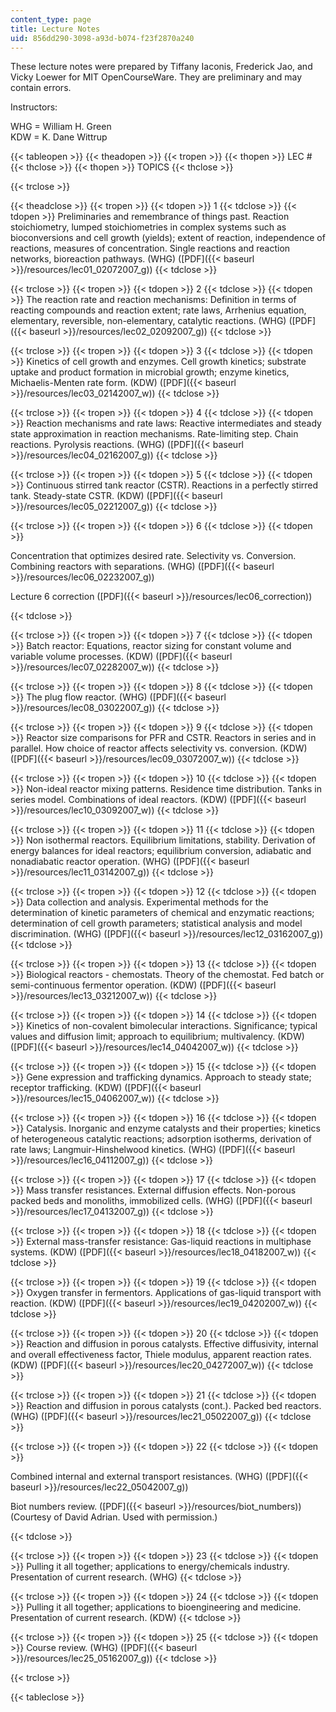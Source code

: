 ```yaml
---
content_type: page
title: Lecture Notes
uid: 856dd290-3098-a93d-b074-f23f2870a240
---
```


These lecture notes were prepared by Tiffany Iaconis, Frederick Jao, and Vicky Loewer for MIT OpenCourseWare. They are preliminary and may contain errors.

Instructors:

WHG = William H. Green  
KDW = K. Dane Wittrup

{{< tableopen >}}
{{< theadopen >}}
{{< tropen >}}
{{< thopen >}}
LEC #
{{< thclose >}}
{{< thopen >}}
TOPICS
{{< thclose >}}

{{< trclose >}}

{{< theadclose >}}
{{< tropen >}}
{{< tdopen >}}
1
{{< tdclose >}}
{{< tdopen >}}
Preliminaries and remembrance of things past. Reaction stoichiometry, lumped stoichiometries in complex systems such as bioconversions and cell growth (yields); extent of reaction, independence of reactions, measures of concentration. Single reactions and reaction networks, bioreaction pathways. (WHG) ([PDF]({{< baseurl >}}/resources/lec01_02072007_g))
{{< tdclose >}}

{{< trclose >}}
{{< tropen >}}
{{< tdopen >}}
2
{{< tdclose >}}
{{< tdopen >}}
The reaction rate and reaction mechanisms: Definition in terms of reacting compounds and reaction extent; rate laws, Arrhenius equation, elementary, reversible, non-elementary, catalytic reactions. (WHG) ([PDF]({{< baseurl >}}/resources/lec02_02092007_g))
{{< tdclose >}}

{{< trclose >}}
{{< tropen >}}
{{< tdopen >}}
3
{{< tdclose >}}
{{< tdopen >}}
Kinetics of cell growth and enzymes. Cell growth kinetics; substrate uptake and product formation in microbial growth; enzyme kinetics, Michaelis-Menten rate form. (KDW) ([PDF]({{< baseurl >}}/resources/lec03_02142007_w))
{{< tdclose >}}

{{< trclose >}}
{{< tropen >}}
{{< tdopen >}}
4
{{< tdclose >}}
{{< tdopen >}}
Reaction mechanisms and rate laws: Reactive intermediates and steady state approximation in reaction mechanisms. Rate-limiting step. Chain reactions. Pyrolysis reactions. (WHG) ([PDF]({{< baseurl >}}/resources/lec04_02162007_g))
{{< tdclose >}}

{{< trclose >}}
{{< tropen >}}
{{< tdopen >}}
5
{{< tdclose >}}
{{< tdopen >}}
Continuous stirred tank reactor (CSTR). Reactions in a perfectly stirred tank. Steady-state CSTR. (KDW) ([PDF]({{< baseurl >}}/resources/lec05_02212007_g))
{{< tdclose >}}

{{< trclose >}}
{{< tropen >}}
{{< tdopen >}}
6
{{< tdclose >}}
{{< tdopen >}}


Concentration that optimizes desired rate. Selectivity vs. Conversion. Combining reactors with separations. (WHG) ([PDF]({{< baseurl >}}/resources/lec06_02232007_g))

Lecture 6 correction ([PDF]({{< baseurl >}}/resources/lec06_correction))


{{< tdclose >}}

{{< trclose >}}
{{< tropen >}}
{{< tdopen >}}
7
{{< tdclose >}}
{{< tdopen >}}
Batch reactor: Equations, reactor sizing for constant volume and variable volume processes. (KDW) ([PDF]({{< baseurl >}}/resources/lec07_02282007_w))
{{< tdclose >}}

{{< trclose >}}
{{< tropen >}}
{{< tdopen >}}
8
{{< tdclose >}}
{{< tdopen >}}
The plug flow reactor. (WHG) ([PDF]({{< baseurl >}}/resources/lec08_03022007_g))
{{< tdclose >}}

{{< trclose >}}
{{< tropen >}}
{{< tdopen >}}
9
{{< tdclose >}}
{{< tdopen >}}
Reactor size comparisons for PFR and CSTR. Reactors in series and in parallel. How choice of reactor affects selectivity vs. conversion. (KDW) ([PDF]({{< baseurl >}}/resources/lec09_03072007_w))
{{< tdclose >}}

{{< trclose >}}
{{< tropen >}}
{{< tdopen >}}
10
{{< tdclose >}}
{{< tdopen >}}
Non-ideal reactor mixing patterns. Residence time distribution. Tanks in series model. Combinations of ideal reactors. (KDW) ([PDF]({{< baseurl >}}/resources/lec10_03092007_w))
{{< tdclose >}}

{{< trclose >}}
{{< tropen >}}
{{< tdopen >}}
11
{{< tdclose >}}
{{< tdopen >}}
Non isothermal reactors. Equilibrium limitations, stability. Derivation of energy balances for ideal reactors; equilibrium conversion, adiabatic and nonadiabatic reactor operation. (WHG) ([PDF]({{< baseurl >}}/resources/lec11_03142007_g))
{{< tdclose >}}

{{< trclose >}}
{{< tropen >}}
{{< tdopen >}}
12
{{< tdclose >}}
{{< tdopen >}}
Data collection and analysis. Experimental methods for the determination of kinetic parameters of chemical and enzymatic reactions; determination of cell growth parameters; statistical analysis and model discrimination. (WHG) ([PDF]({{< baseurl >}}/resources/lec12_03162007_g))
{{< tdclose >}}

{{< trclose >}}
{{< tropen >}}
{{< tdopen >}}
13
{{< tdclose >}}
{{< tdopen >}}
Biological reactors - chemostats. Theory of the chemostat. Fed batch or semi-continuous fermentor operation. (KDW) ([PDF]({{< baseurl >}}/resources/lec13_03212007_w))
{{< tdclose >}}

{{< trclose >}}
{{< tropen >}}
{{< tdopen >}}
14
{{< tdclose >}}
{{< tdopen >}}
Kinetics of non-covalent bimolecular interactions. Significance; typical values and diffusion limit; approach to equilibrium; multivalency. (KDW) ([PDF]({{< baseurl >}}/resources/lec14_04042007_w))
{{< tdclose >}}

{{< trclose >}}
{{< tropen >}}
{{< tdopen >}}
15
{{< tdclose >}}
{{< tdopen >}}
Gene expression and trafficking dynamics. Approach to steady state; receptor trafficking. (KDW) ([PDF]({{< baseurl >}}/resources/lec15_04062007_w))
{{< tdclose >}}

{{< trclose >}}
{{< tropen >}}
{{< tdopen >}}
16
{{< tdclose >}}
{{< tdopen >}}
Catalysis. Inorganic and enzyme catalysts and their properties; kinetics of heterogeneous catalytic reactions; adsorption isotherms, derivation of rate laws; Langmuir-Hinshelwood kinetics. (WHG) ([PDF]({{< baseurl >}}/resources/lec16_04112007_g))
{{< tdclose >}}

{{< trclose >}}
{{< tropen >}}
{{< tdopen >}}
17
{{< tdclose >}}
{{< tdopen >}}
Mass transfer resistances. External diffusion effects. Non-porous packed beds and monoliths, immobilized cells. (WHG) ([PDF]({{< baseurl >}}/resources/lec17_04132007_g))
{{< tdclose >}}

{{< trclose >}}
{{< tropen >}}
{{< tdopen >}}
18
{{< tdclose >}}
{{< tdopen >}}
External mass-transfer resistance: Gas-liquid reactions in multiphase systems. (KDW) ([PDF]({{< baseurl >}}/resources/lec18_04182007_w))
{{< tdclose >}}

{{< trclose >}}
{{< tropen >}}
{{< tdopen >}}
19
{{< tdclose >}}
{{< tdopen >}}
Oxygen transfer in fermentors. Applications of gas-liquid transport with reaction. (KDW) ([PDF]({{< baseurl >}}/resources/lec19_04202007_w))
{{< tdclose >}}

{{< trclose >}}
{{< tropen >}}
{{< tdopen >}}
20
{{< tdclose >}}
{{< tdopen >}}
Reaction and diffusion in porous catalysts. Effective diffusivity, internal and overall effectiveness factor, Thiele modulus, apparent reaction rates. (KDW) ([PDF]({{< baseurl >}}/resources/lec20_04272007_w))
{{< tdclose >}}

{{< trclose >}}
{{< tropen >}}
{{< tdopen >}}
21
{{< tdclose >}}
{{< tdopen >}}
Reaction and diffusion in porous catalysts (cont.). Packed bed reactors. (WHG) ([PDF]({{< baseurl >}}/resources/lec21_05022007_g))
{{< tdclose >}}

{{< trclose >}}
{{< tropen >}}
{{< tdopen >}}
22
{{< tdclose >}}
{{< tdopen >}}


Combined internal and external transport resistances. (WHG) ([PDF]({{< baseurl >}}/resources/lec22_05042007_g))

Biot numbers review. ([PDF]({{< baseurl >}}/resources/biot_numbers)) (Courtesy of David Adrian. Used with permission.)


{{< tdclose >}}

{{< trclose >}}
{{< tropen >}}
{{< tdopen >}}
23
{{< tdclose >}}
{{< tdopen >}}
Pulling it all together; applications to energy/chemicals industry. Presentation of current research. (WHG)
{{< tdclose >}}

{{< trclose >}}
{{< tropen >}}
{{< tdopen >}}
24
{{< tdclose >}}
{{< tdopen >}}
Pulling it all together; applications to bioengineering and medicine. Presentation of current research. (KDW)
{{< tdclose >}}

{{< trclose >}}
{{< tropen >}}
{{< tdopen >}}
25
{{< tdclose >}}
{{< tdopen >}}
Course review. (WHG) ([PDF]({{< baseurl >}}/resources/lec25_05162007_g))
{{< tdclose >}}

{{< trclose >}}

{{< tableclose >}}